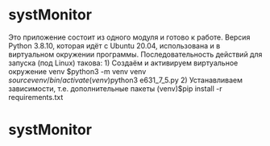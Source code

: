 # systMonitor
Это приложение состоит из одного модуля и готово к работе.
Версия Python 3.8.10, которая идёт с Ubuntu 20.04, использована и в виртуальном окружении
программы. Последовательность действий для запуска (под Linux) такова:
      1) Создаём и активируем виртуальное окружение venv
      $python3 -m venv venv 
      $source venv/bin/activate
(venv)$python3 e631_7_5.py
      2) Устанавливаем зависимости, т.е. дополнительные пакеты
(venv)$pip install -r requirements.txt    


# systMonitor
